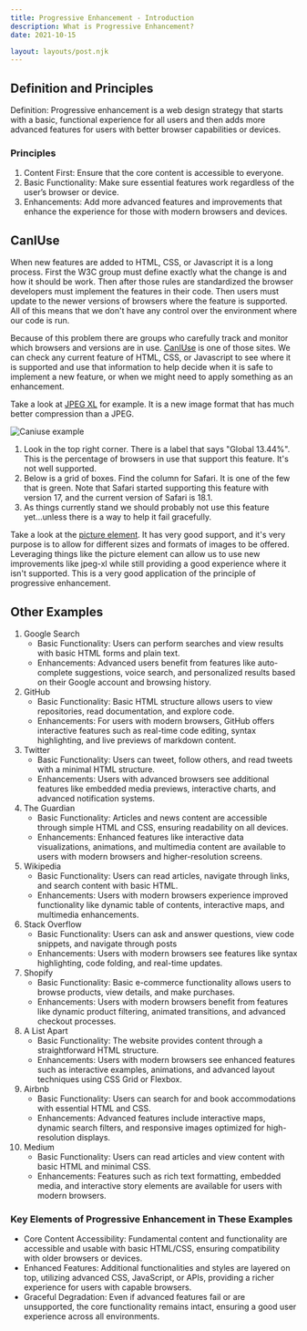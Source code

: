 ```yaml
---
title: Progressive Enhancement - Introduction
description: What is Progressive Enhancement?
date: 2021-10-15

layout: layouts/post.njk
---
```


## Definition and Principles

Definition: Progressive enhancement is a web design strategy that starts with a basic, functional experience for all users and then adds more advanced features for users with better browser capabilities or devices.

### Principles

1. Content First: Ensure that the core content is accessible to everyone.
2. Basic Functionality: Make sure essential features work regardless of the user’s browser or device.
3. Enhancements: Add more advanced features and improvements that enhance the experience for those with modern browsers and devices.

## CanIUse

When new features are added to HTML, CSS, or Javascript it is a long process. First the W3C group must define exactly what the change is and how it should be work. Then after those rules are standardized the browser developers must implement the features in their code. Then users must update to the newer versions of browsers where the feature is supported. All of this means that we don't have any control over the environment where our code is run.

Because of this problem there are groups who carefully track and monitor which browsers and versions are in use. [CanIUse](https://caniuse.com) is one of those sites.  We can check any current feature of HTML, CSS, or Javascript to see where it is supported and use that information to help decide when it is safe to implement a new feature, or when we might need to apply something as an enhancement.

Take a look at [JPEG XL](https://caniuse.com/?search=jpeg%20xl) for example. It is a new image format that has much better compression than a JPEG.

![Caniuse example](../../../../img/caniuse-jpeg-xl.webp)

1. Look in the top right corner. There is a label that says "Global 13.44%". This is the percentage of browsers in use that support this feature.  It's not well supported.
2. Below is a grid of boxes. Find the column for Safari. It is one of the few that is green. Note that Safari started supporting this feature with version 17, and the current version of Safari is 18.1.
3. As things currently stand we should probably not use this feature yet...unless there is a way to help it fail gracefully.

Take a look at the [picture element](https://caniuse.com/?search=picture).  It has very good support, and it's very purpose is to allow for different sizes and formats of images to be offered. Leveraging things like the picture element can allow us to use new improvements like jpeg-xl while still providing a good experience where it isn't supported. This is a very good application of the principle of progressive enhancement.

## Other Examples

1. Google Search
    - Basic Functionality: Users can perform searches and view results with basic HTML forms and plain text.
    - Enhancements: Advanced users benefit from features like auto-complete suggestions, voice search, and personalized results based on their Google account and browsing history.
2. GitHub
    - Basic Functionality: Basic HTML structure allows users to view repositories, read documentation, and explore code.
    - Enhancements: For users with modern browsers, GitHub offers interactive features such as real-time code editing, syntax highlighting, and live previews of markdown content.
3. Twitter
    - Basic Functionality: Users can tweet, follow others, and read tweets with a minimal HTML structure.
    - Enhancements: Users with advanced browsers see additional features like embedded media previews, interactive charts, and advanced notification systems.
4. The Guardian
    - Basic Functionality: Articles and news content are accessible through simple HTML and CSS, ensuring readability on all devices.
    - Enhancements: Enhanced features like interactive data visualizations, animations, and multimedia content are available to users with modern browsers and higher-resolution screens.
5. Wikipedia
    - Basic Functionality: Users can read articles, navigate through links, and search content with basic HTML.
    - Enhancements: Users with modern browsers experience improved functionality like dynamic table of contents, interactive maps, and multimedia enhancements.
6. Stack Overflow
    - Basic Functionality: Users can ask and answer questions, view code snippets, and navigate through posts
    - Enhancements: Users with modern browsers see features like syntax highlighting, code folding, and real-time updates.
7. Shopify
    - Basic Functionality: Basic e-commerce functionality allows users to browse products, view details, and make purchases.
    - Enhancements: Users with modern browsers benefit from features like dynamic product filtering, animated transitions, and advanced checkout processes.
8. A List Apart
    - Basic Functionality: The website provides content through a straightforward HTML structure.
    - Enhancements: Users with modern browsers see enhanced features such as interactive examples, animations, and advanced layout techniques using CSS Grid or Flexbox.
9. Airbnb
    - Basic Functionality: Users can search for and book accommodations with essential HTML and CSS.
    - Enhancements: Advanced features include interactive maps, dynamic search filters, and responsive images optimized for high-resolution displays.
10. Medium
    - Basic Functionality: Users can read articles and view content with basic HTML and minimal CSS.
    - Enhancements: Features such as rich text formatting, embedded media, and interactive story elements are available for users with modern browsers.

### Key Elements of Progressive Enhancement in These Examples

- Core Content Accessibility: Fundamental content and functionality are accessible and usable with basic HTML/CSS, ensuring compatibility with older browsers or devices.
- Enhanced Features: Additional functionalities and styles are layered on top, utilizing advanced CSS, JavaScript, or APIs, providing a richer experience for users with capable browsers.
- Graceful Degradation: Even if advanced features fail or are unsupported, the core functionality remains intact, ensuring a good user experience across all environments.
